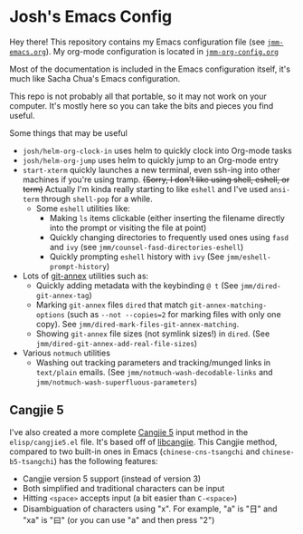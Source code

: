 # Josh's Emacs Config

Hey there! This repository contains my Emacs configuration file (see
[`jmm-emacs.org`](./jmm-emacs.org)). My org-mode configuration is located in [`jmm-org-config.org`](./jmm-org-config.org)

Most of the documentation is included in the Emacs configuration itself, it's much like Sacha Chua's Emacs configuration.

This repo is not probably all that portable, so it may not work on
your computer. It's mostly here so you can take the bits and pieces
you find useful.

Some things that may be useful
- `josh/helm-org-clock-in` uses helm to quickly clock into Org-mode tasks
- `josh/helm-org-jump` uses helm to quickly jump to an Org-mode entry
- `start-xterm` quickly launches a new terminal, even ssh-ing into
  other machines if you're using tramp. ~~(Sorry, I don't like using
  shell, eshell, or term)~~ Actually I'm kinda really starting to like
  `eshell` and I've used `ansi-term` through `shell-pop` for a while.
  - Some `eshell` utilities like:
	- Making `ls` items clickable (either inserting the filename directly into the prompt or visiting the file at point)
	- Quickly changing directories to frequently used ones using `fasd` and `ivy` (see `jmm/counsel-fasd-directories-eshell`)
	- Quickly prompting `eshell` history with `ivy` (See `jmm/eshell-prompt-history`)
- Lots of [git-annex](https://git-annex.branchable.com/) utilities such as:
  - Quickly adding metadata with the keybinding `@ t` (See `jmm/dired-git-annex-tag`)
  - Marking `git-annex` files `dired` that match `git-annex-matching-options` (such as `--not --copies=2` for marking files with only one copy). See `jmm/dired-mark-files-git-annex-matching`.
  - Showing `git-annex` file sizes (not symlink sizes!) in `dired`. (See `jmm/dired-git-annex-add-real-file-sizes`)
- Various `notmuch` utilities
  - Washing out tracking parameters and tracking/munged links in `text/plain` emails. (See `jmm/notmuch-wash-decodable-links` and `jmm/notmuch-wash-superfluous-parameters`)

## Cangjie 5 ##

I've also created a more complete
[Cangjie 5](https://en.wikipedia.org/wiki/Cangjie_input_method) input
method in the `elisp/cangjie5.el` file. It's based off of
[libcangjie](https://github.com/Cangjians/libcangjie). This Cangjie
method, compared to two built-in ones in Emacs (`chinese-cns-tsangchi` and `chinese-b5-tsangchi`) has the following
features:
- Cangjie version 5 support (instead of version 3)
- Both simplified and traditional characters can be input
- Hitting `<space>` accepts input (a bit easier than `C-<space>`)
- Disambiguation of characters using "x". For example, "a" is "日" and "xa" is "曰" (or you can use "a" and then press "2")

